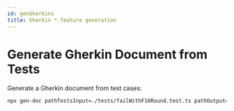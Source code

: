 ```yaml
---
id: genGherkins
title: Gherkin *.feature generation
---
```


# Generate Gherkin Document from Tests

Generate a Gherkin document from test cases:
  ```bash
  npx gen-doc pathTestsInput=./tests/failWithF16Round.test.ts pathOutput=./docs/features/generatedFeature.feature
  ```